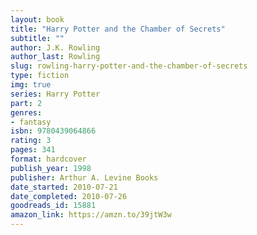 ```yaml
---
layout: book
title: "Harry Potter and the Chamber of Secrets"
subtitle: ""
author: J.K. Rowling
author_last: Rowling
slug: rowling-harry-potter-and-the-chamber-of-secrets
type: fiction
img: true
series: Harry Potter
part: 2
genres:
- fantasy
isbn: 9780439064866
rating: 3
pages: 341
format: hardcover
publish_year: 1998
publisher: Arthur A. Levine Books
date_started: 2010-07-21
date_completed: 2010-07-26
goodreads_id: 15881
amazon_link: https://amzn.to/39jtW3w
---
```

